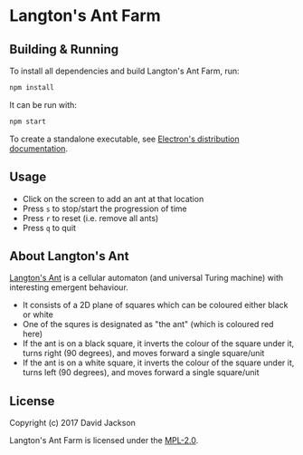<!--
This Source Code Form is subject to the terms of the Mozilla Public
License, v. 2.0. If a copy of the MPL was not distributed with this
file, You can obtain one at http://mozilla.org/MPL/2.0/.
-->

<!--
Copyright (c) 2017 David Jackson
-->

# Langton's Ant Farm

## Building & Running

To install all dependencies and build Langton's Ant Farm, run:

```sh
npm install
```

It can be run with:

```sh
npm start
```

To create a standalone executable, see [Electron's distribution documentation](https://electron.atom.io/docs/tutorial/application-distribution/).

## Usage

* Click on the screen to add an ant at that location
* Press `s` to stop/start the progression of time
* Press `r` to reset (i.e. remove all ants)
* Press `q` to quit

## About Langton's Ant

[Langton's Ant](https://en.wikipedia.org/wiki/Langton%27s_ant) is a cellular
automaton (and universal Turing machine) with interesting emergent behaviour.

* It consists of a 2D plane of squares which can be coloured either black or
  white
* One of the squres is designated as "the ant" (which is coloured red here)
* If the ant is on a black square, it inverts the colour of the square under it,
  turns right (90 degrees), and moves forward a single square/unit
* If the ant is on a white square, it inverts the colour of the square under it,
  turns left (90 degrees), and moves forward a single square/unit

## License

Copyright (c) 2017 David Jackson

Langton's Ant Farm is licensed under the
[MPL-2.0](https://www.mozilla.org/en-US/MPL/2.0/).
